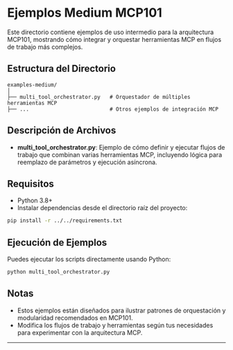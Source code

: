 # Ejemplos Medium MCP101

Este directorio contiene ejemplos de uso intermedio para la arquitectura MCP101, mostrando cómo integrar y orquestar herramientas MCP en flujos de trabajo más complejos.

## Estructura del Directorio

```
examples-medium/
│
├── multi_tool_orchestrator.py   # Orquestador de múltiples herramientas MCP
├── ...                          # Otros ejemplos de integración MCP
```

## Descripción de Archivos

- **multi_tool_orchestrator.py**: Ejemplo de cómo definir y ejecutar flujos de trabajo que combinan varias herramientas MCP, incluyendo lógica para reemplazo de parámetros y ejecución asíncrona.

## Requisitos

- Python 3.8+
- Instalar dependencias desde el directorio raíz del proyecto:

```bash
pip install -r ../../requirements.txt
```

## Ejecución de Ejemplos

Puedes ejecutar los scripts directamente usando Python:

```bash
python multi_tool_orchestrator.py
```

## Notas

- Estos ejemplos están diseñados para ilustrar patrones de orquestación y modularidad recomendados en MCP101.
- Modifica los flujos de trabajo y herramientas según tus necesidades para experimentar con la arquitectura MCP.

---
